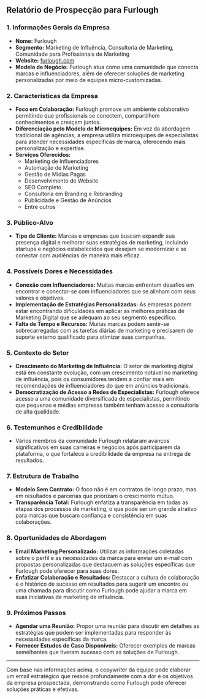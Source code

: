## Relatório de Prospecção para Furlough

### 1. Informações Gerais da Empresa
- **Nome:** Furlough
- **Segmento:** Marketing de Influência, Consultoria de Marketing, Comunidade para Profissionais de Marketing
- **Website:** [furlough.com](https://furlough.com)
- **Modelo de Negócio:** Furlough atua como uma comunidade que conecta marcas e influenciadores, além de oferecer soluções de marketing personalizadas por meio de equipes micro-customizadas. 

### 2. Características da Empresa
- **Foco em Colaboração:** Furlough promove um ambiente colaborativo permitindo que profissionais se conectem, compartilhem conhecimentos e cresçam juntos.
- **Diferenciação pelo Modelo de Microequipes:** Em vez da abordagem tradicional de agências, a empresa utiliza microequipes de especialistas para atender necessidades específicas de marca, oferecendo mais personalização e expertise.
- **Serviços Oferecidos:**
  - Marketing de Influenciadores
  - Automação de Marketing
  - Gestão de Mídias Pagas
  - Desenvolvimento de Website
  - SEO Completo
  - Consultoria em Branding e Rebranding
  - Publicidade e Gestão de Anúncios
  - Entre outros

### 3. Público-Alvo
- **Tipo de Cliente:** Marcas e empresas que buscam expandir sua presença digital e melhorar suas estratégias de marketing, incluindo startups e negócios estabelecidos que desejam se modernizar e se conectar com audiências de maneira mais eficaz.

### 4. Possíveis Dores e Necessidades
- **Conexão com Influenciadores:** Muitas marcas enfrentam desafios em encontrar e conectar-se com influenciadores que se alinham com seus valores e objetivos.
- **Implementação de Estratégias Personalizadas:** As empresas podem estar encontrando dificuldades em aplicar as melhores práticas de Marketing Digital que se adequam ao seu segmento específico.
- **Falta de Tempo e Recursos:** Muitas marcas podem sentir-se sobrecarregadas com as tarefas diárias de marketing e precisarem de suporte externo qualificado para otimizar suas campanhas.

### 5. Contexto do Setor
- **Crescimento do Marketing de Influência:** O setor de marketing digital está em constante evolução, com um crescimento notável no marketing de influência, pois os consumidores tendem a confiar mais em recomendações de influenciadores do que em anúncios tradicionais.
- **Democratização de Acesso a Redes de Especialistas:** Furlough oferece acesso a uma comunidade diversificada de especialistas, permitindo que pequenas e médias empresas também tenham acesso a consultoria de alta qualidade.

### 6. Testemunhos e Credibilidade
- Vários membros da comunidade Furlough relataram avanços significativos em suas carreiras e negócios após participarem da plataforma, o que fortalece a credibilidade da empresa na entrega de resultados.

### 7. Estrutura de Trabalho
- **Modelo Sem Contrato:** O foco não é em contratos de longo prazo, mas em resultados e parcerias que priorizam o crescimento mútuo.
- **Transparência Total:** Furlough enfatiza a transparência em todas as etapas dos processos de marketing, o que pode ser um grande atrativo para marcas que buscam confiança e consistência em suas colaborações.

### 8. Oportunidades de Abordagem
- **Email Marketing Personalizado:** Utilizar as informações coletadas sobre o perfil e as necessidades da marca para enviar um e-mail com propostas personalizadas que destaquem as soluções específicas que Furlough pode oferecer para suas dores.
- **Enfatizar Colaboração e Resultados:** Destacar a cultura de colaboração e o histórico de sucesso em resultados para sugerir um encontro ou uma chamada para discutir como Furlough pode ajudar a marca em suas iniciativas de marketing de influência.

### 9. Próximos Passos
- **Agendar uma Reunião:** Propor uma reunião para discutir em detalhes as estratégias que podem ser implementadas para responder às necessidades específicas da marca.
- **Fornecer Estudos de Caso Disponíveis:** Oferecer exemplos de marcas semelhantes que tiveram sucesso com as soluções de Furlough.

---

Com base nas informações acima, o copywriter da equipe pode elaborar um email estratégico que ressoe profundamente com a dor e os objetivos da empresa prospectada, demonstrando como Furlough pode oferecer soluções práticas e efetivas.